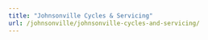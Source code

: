 ```yaml
---
title: "Johnsonville Cycles & Servicing"
url: /johnsonville/johnsonville-cycles-and-servicing/
---
```

